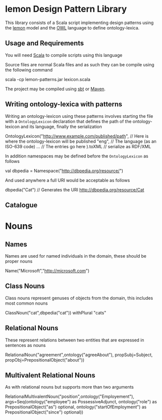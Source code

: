 lemon Design Pattern Library
============================

This library consists of a Scala script implementing design patterns using the 
[lemon](http://lemon-model.net) model and the [OWL](http://www.w3.org/???) language
to define ontology-lexica. 

Usage and Requirements
----------------------

You will need [Scala](http://www.scala-lang.org) to compile scripts using this language

Source files are normal Scala files and as such they can be compile using the following 
command
 
  scala -cp lemon-patterns.jar lexicon.scala

The project may be compiled using [sbt](http://www.scala-sbt.org/) or [Maven](http://maven.apache.org).

Writing ontology-lexica with patterns
-------------------------------------

Writing an ontology-lexicon using these patterns involves starting the file with a `OntologyLexicon`
declaration that defines the path of the ontology-lexicon and its language, finally the serialization

  OntologyLexicon("http://www.example.com/published/path", // Here is where the ontology-lexicon will be published
                  "eng", // The language (as an ISO-639 code)
                  ... // The entries go here
                  ).toXML // serialize as RDF/XML

In addition namespaces may be defined before the `OntologyLexicon` as follows

  val dbpedia = Namespace("http://dbpedia.org/resource/")

And used anywhere a full URI would be acceptable as follows
  
  dbpedia("Cat") // Generates the URI http://dbpedia.org/resource/Cat

Catalogue
---------

# Nouns

## Names

Names are used for named individuals in the domain, these should be proper nouns

  Name("Microsoft","http://microsoft.com")

## Class Nouns

Class nouns represent genuses of objects from the domain, this includes most common nouns

  ClassNoun("cat",dbpedia("cat")) withPlural "cats"

## Relational Nouns

These represent relations between two entities that are expressed in sentences as nouns

  RelationalNoun("agreement",ontology("agreeAbout"),
                 propSubj=Subject,
                 propObj=PrepositionalObject("about"))

## Multivalent Relational Nouns

As with relational nouns but supports more than two arguments

  RelationalMultivalentNoun("position",ontology("Employement"),
              args=Seq(ontology("employee") as PossessiveAdjunct,
                       ontology("role") as PrepositionalObject("as") optional,
                       ontology("startOfEmployment") as PrepositionalObject("since") optional))
                 
